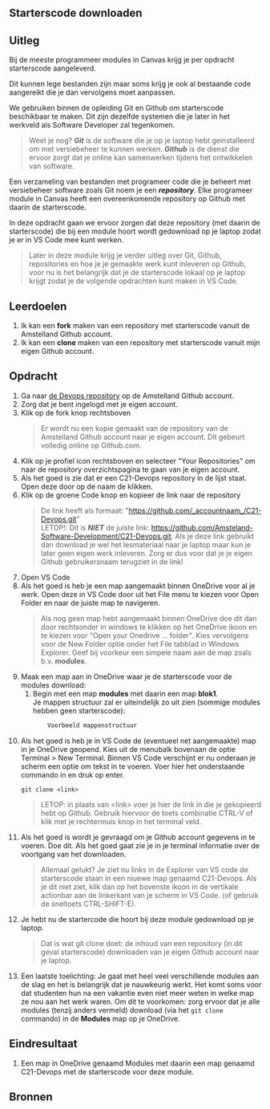 ## Starterscode downloaden

## Uitleg

Bij de meeste programmeer modules in Canvas krijg je per opdracht starterscode aangeleverd. 

Dit kunnen lege bestanden zijn maar soms krijg je ook al bestaande code aangereikt die je dan vervolgens moet aanpassen. 

We gebruiken binnen de opleiding Git en Github om starterscode beschikbaar te maken. Dit zijn dezelfde systemen die je later in het werkveld als Software Developer zal tegenkomen.

> Weet je nog? **_Git_** is de software die je op je laptop hebt geinstalleerd om met versiebeheer te kunnen werken. **_Github_** is de dienst die ervoor zorgt dat je online kan samenwerken tijdens het ontwikkelen van software. 

Een verzameling van bestanden met programeer code die je beheert met versiebeheer software zoals Git noem je een **_repository_**. Elke programeer module in Canvas heeft een overeenkomende repository op Github met daarin de starterscode. 

In deze opdracht gaan we ervoor zorgen dat deze repository (met daarin de starterscode) die bij een module hoort wordt gedownload op je laptop zodat je er in VS Code mee kunt werken. 

> Later in deze module krijg je verder uitleg over Git, Github, repositories en hoe je je gemaakte werk kunt inleveren op Github, voor nu is het belangrijk dat je de starterscode lokaal op je laptop krijgt zodat je de volgende opdrachten kunt maken in VS Code.

## Leerdoelen

1. Ik kan een **fork** maken van een repository met starterscode vanuit de Amstelland Github account.
2. Ik kan een **clone** maken van een repository met starterscode vanuit mijn eigen Github account.

## Opdracht

1. Ga naar [de Devops repository](https://github.com/Amstelland-Software-Development/C21-Devops) op de Amstelland Github account.
2. Zorg dat je bent ingelogd met je eigen account.
3. Klik op de fork knop rechtsboven 
   > Er wordt nu een kopie gemaakt van de repository van de Amstelland Github account naar je eigen account. Dit gebeurt volledig online op Github.com.
4. Klik op je profiel icon rechtsboven en selecteer "Your Repositories" om naar de repository overzichtspagina te gaan van je eigen account.
5. Als het goed is zie dat er een C21-Devops repository in de lijst staat. Open deze door op de naam de klikken.
6. Klik op de groene Code knop en kopieer de link naar de repository
   > De link heeft als formaat: "https://github.com/_accountnaam_/C21-Devops.git"  
   > LETOP!: Dit is **_NIET_** de juiste link: https://github.com/Amsteland-Software-Development/C21-Devops.git. Als je deze link gebruikt dan download je wel het lesmateriaal naar je laptop maar kun je later geen eigen werk inleveren. Zorg er dus voor dat je je eigen Github gebruikersnaam terugziet in de link!
7. Open VS Code
8. Als het goed is heb je een map aangemaakt binnen OneDrive voor al je werk. Open deze in VS Code door uit het File menu te kiezen voor Open Folder en naar de juiste map te navigeren.
   > Als nog geen map hebt aangemaakt binnen OneDrive doe dit dan door rechtsonder in windows te klikken op het OneDrive ikoon en te kiezen voor "Open your Onedrive ... folder". Kies vervolgens voor de New Folder optie onder het File tabblad in Windows Explorer. Geef bij voorkeur een simpele naam aan de map zoals b.v. **modules**.
9. Maak een map aan in OneDrive waar je de starterscode voor de modules download:
   1.  Begin met een map **modules** met daarin een map **blok1**.  
    Je mappen structuur zal er uiteindelijk zo uit zien (sommige modules hebben geen starterscode):
        ```cmd
            Voorbeeld mappenstructuur
        ```
10. Als het goed is heb je in VS Code de (eventueel net aangemaakte) map in je OneDrive geopend. Kies uit de menubalk bovenaan de optie Terminal > New Terminal. Binnen VS Code verschijnt er nu onderaan je scherm een optie om tekst in te voeren. Voer hier het onderstaande commando in en druk op enter.
    ```command
    git clone <link>
    ```
    > LETOP: in plaats van \<link> voer je hier de link in die je gekopieerd hebt op Github. Gebruik hiervoor de toets combinatie CTRL-V of klik met je rechtermuis knop in het terminal veld.
11. Als het goed is wordt je gevraagd om je Github account gegevens in te voeren. Doe dit. Als het goed gaat zie je in je terminal informatie over de voortgang van het downloaden.
    > Allemaal gelukt? Je ziet nu links in de Explorer van VS code de starterscode staan in een niuewe map genaamd C21-Devops. Als je dit niet ziet, klik dan op het bovenste ikoon in de vertikale actionbar aan de linkerkant van je scherm in VS Code. (of gebruik de sneltoets CTRL-SHIFT-E).
12. Je hebt nu de startercode die hoort bij deze module gedownload op je laptop.
    > Dat is wat git clone doet: de inhoud van een repository (in dit geval starterscode) downloaden van je eigen Github account naar je laptop.  
13. Een laatste toelichting: Je gaat met heel veel verschillende modules aan de slag en het is belangrijk dat je nauwkeurig werkt. Het komt soms voor dat studenten hun na een vakantie even niet meer weten in welke map ze nou aan het werk waren. Om dit te voorkomen: zorg ervoor dat je alle modules (tenzij anders vermeld) download (via het `git clone` commando) in de **Modules** map op je OneDrive.


## Eindresultaat

1. Een map in OneDrive genaamd Modules met daarin een map genaamd C21-Devops met de starterscode voor deze module.


## Bronnen
